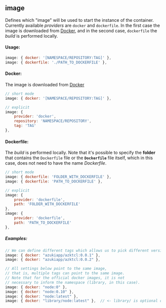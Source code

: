 ## image

Defines which "image" will be used to start the instance of the container. Currently available _providers_ are `docker` and `dockerfile`. In the first case the image is downloaded from [Docker](https://registry.hub.docker.com), and in the second case, `dockerfile` the _build_ is performed locally.

#### Usage:

```js
image: { docker: '[NAMESPACE/REPOSITORY:TAG]' },
image: { dockerfile: './PATH_TO_DOCKERFILE' },
```

#### Docker:

The image is downloaded from [Docker](https://registry.hub.docker.com)

```js
// short mode
image: { docker: '[NAMESPACE/REPOSITORY:TAG]' },

// explicit
image: {
    provider: 'docker',
    repository: 'NAMESPACE/REPOSITORY',
    tag: 'TAG'
},
```

#### Dockerfile:

The _build_ is performed locally. Note that it's possible to specify the **folder** that contains the `Dockerfile` file or the **`Dockerfile`** file itself, which in this case, does not need to have the name _Dockerfile_.

```js
// short mode
image: { dockerfile: 'FOLDER_WITH_DOCKERFILE' },
image: { dockerfile: 'PATH_TO_DOCKERFILE' },

// explicit
image: {
    provider: 'dockerfile',
    path: 'FOLDER_WITH_DOCKERFILE'
},
image: {
    provider: 'dockerfile',
    path: 'PATH_TO_DOCKERFILE'
},
```

##### Examples:

```js
// We can define different tags which allows us to pick different versions of the repository [Azktcl](https://registry.hub.docker.com/u/azukiapp/azktcl/)
image: { docker: "azukiapp/azktcl:0.0.1" },
image: { docker: "azukiapp/azktcl:0.0.2" },

// All settings below point to the same image,
// that is, multiple tags can point to the same image.
// Note that for the official docker images, it is not
// necessary to inform the namespace (library, in this case).
image: { docker: "node:0" },
image: { docker: "node:0.10" },
image: { docker: "node:latest" },
image: { docker: "library/node:latest" },  // <- library/ is optional only in this case, for the standard Docker repositories
```